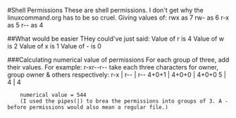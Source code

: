 #Shell Permissions
These are shell permissions. I don't get why the linuxcommand.org has to be so cruel.
Giving values of:
rwx as 7
rw- as 6
r-x as 5
r-- as 4


##What would be easier
THey could've just said:
Value of r is 4
Value of w is 2
Value of x is 1
Value of - is 0


###Calculating numerical value of permissions
For each group of three, add their values.
For example:
	r-xr--r--
	take each three characters for owner, group owner & others respectively:
			r-x | r-- | r--
			4+0+1 | 4+0+0 | 4+0+0
			5 | 4 | 4

		numerical value = 544
		(I used the pipes(|) to brea the permissions into groups of 3. A - before permissions would also mean a regular file.)
